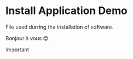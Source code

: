 # Install Application Demo
File used durring the installation of software.


Bonjour à vous 😊


Important
